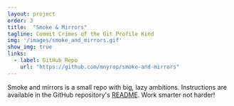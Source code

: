```yaml
---
layout: project
order: 3
title:  "Smoke & Mirrors"
tagline: Commit Crimes of the Git Profile Kind 
img: '/images/smoke_and_mirrors.gif'
show_img: true
links: 
  - label: GitHub Repo
    url: "https://github.com/mnyrop/smoke-and-mirrors"
---
```


Smoke and mirrors is a small repo with big, lazy ambitions. Instructions are available in the GitHub repository's [README](https://github.com/mnyrop/smoke-and-mirrors#readme). Work smarter not harder!

